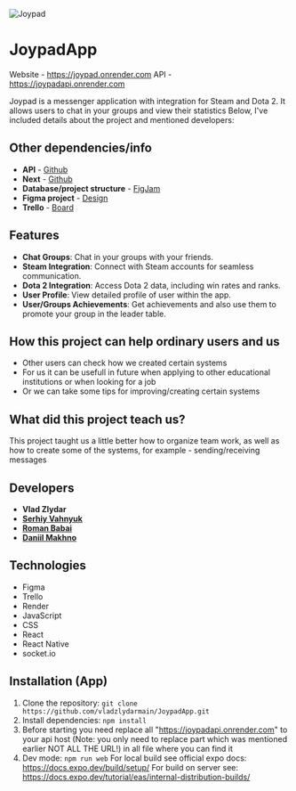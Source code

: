
![Joypad](https://joypadapi.onrender.com/image/logotip.png)

# JoypadApp

Website - https://joypad.onrender.com
API - https://joypadapi.onrender.com

Joypad is a messenger application with integration for Steam and Dota 2. It allows users to chat in your groups and view their statistics Below, I've included details about the project and mentioned developers:

## Other dependencies/info

- **API** - [Github](https://github.com/vladzlydarmain/JoypadAPI)
- **Next** - [Github](https://github.com/vladzlydarmain/JoypadNext)
- **Database/project structure** - [FigJam](https://www.figma.com/board/HXlA34jbAjDpTqBf6BoeUX/Untitled?node-id=0-1&t=c0rnb1M6bUEFZ10I-1)
- **Figma project** - [Design](https://www.figma.com/design/GyNu2Fr2QDvOzELk8D71Yy/Untitled?node-id=818-114&t=pwG4RJ2PRSEnuZKo-1)
- **Trello** - [Board](https://trello.com/b/KT1P2b6o/dpl-js-dev3)

## Features

- **Chat Groups**: Chat in your groups with your friends.
- **Steam Integration**: Connect with Steam accounts for seamless communication.
- **Dota 2 Integration**: Access Dota 2 data, including win rates and ranks.
- **User Profile**: View detailed profile of user within the app.
- **User/Groups Achievements**: Get achievements and also use them to promote your group in the leader table.

## How this project can help ordinary users and us 

- Other users can check how we created certain systems
- For us it can be usefull in future when applying to other educational institutions or when looking for a job
- Or we can take some tips for improving/creating certain systems

## What did this project teach us?
This project taught us a little better how to organize team work, as well as how to create some of the systems, for example - sending/receiving messages

## Developers

- **Vlad Zlydar**
- [**Serhiy Vahnyuk**](https://github.com/SerhiyVahnyuk/)
- [**Roman Babai**](https://github.com/BabaiRoman/)
- [**Daniil Makhno**](https://github.com/shrek0228/)

## Technologies
- Figma
- Trello
- Render
- JavaScript
- CSS
- React
- React Native
- socket.io

## Installation (App)

1. Clone the repository: `git clone https://github.com/vladzlydarmain/JoypadApp.git`
2. Install dependencies: `npm install`
3. Before starting you need replace all "https://joypadapi.onrender.com" to your api host (Note: you only need to replace part which was mentioned earlier NOT ALL THE URL!) in all file where you can find it
4. Dev mode: `npm run web`
For local build see official expo docs: https://docs.expo.dev/build/setup/
For build on server see: https://docs.expo.dev/tutorial/eas/internal-distribution-builds/
